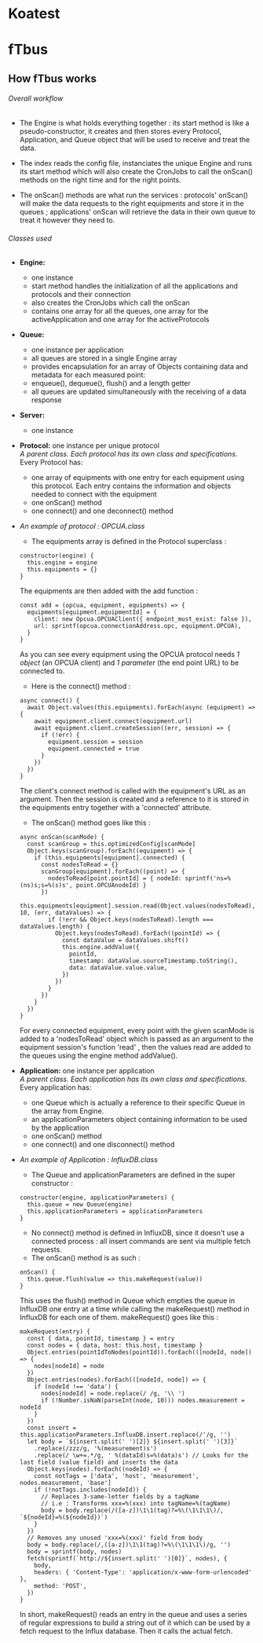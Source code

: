 # Koatest
# fTbus
## How fTbus works

###### Overall workflow

* The Engine is what holds everything together : its start method is like a pseudo-constructor, it creates and then stores every Protocol, Application, and Queue object that will be used to receive and treat the data.

* The index reads the config file, instanciates the unique Engine and runs its start method which will also create the CronJobs to call the onScan() methods on the right time and for the right points.

* The onScan() methods are what run the services : protocols' onScan() will make the data requests to the right equipments and store it in the queues ; applications' onScan will retrieve the data in their own queue to treat it however they need to.

###### Classes used


* **Engine:**  
  * one instance  
  * start method handles the initialization of all the applications and protocols and their connection  
  * also creates the CronJobs which call the onScan  
  * contains one array for all the queues, one array for the activeApplication and one array for the activeProtocols  

* **Queue:**  
  * one instance per application  
  * all queues are stored in a single Engine array  
  * provides encapsulation for an array of Objects containing data and metadata for each measured point:  
  * enqueue(), dequeue(), flush() and a length getter  
  * all queues are updated simultaneously with the receiving of a data response  

* **Server:**  
  * one instance

* **Protocol:** one instance per unique protocol  
*A parent class. Each protocol has its own class and specifications.*  
Every Protocol has:  
  * one array of equipments with one entry for each equipment using this protocol. Each entry contains the information and objects needed to connect with the equipment  
  * one onScan() method  
  * one connect() and one deconnect() method  


* *An example of protocol : OPCUA.class*
  * The equipments array is defined in the Protocol superclass :
  ```
  constructor(engine) {
    this.engine = engine
    this.equipments = {}
  }
  ```
  The equipments are then added with the add function :  
  ```
  const add = (opcua, equipment, equipments) => {
    equipments[equipment.equipmentId] = {
      client: new Opcua.OPCUAClient({ endpoint_must_exist: false }),
      url: sprintf(opcua.connectionAddress.opc, equipment.OPCUA),
    }
  } 
  ```
  As you can see every equipment using the OPCUA protocol needs *1 object* (an OPCUA client) and *1 parameter* (the end point URL) to be connected to.
  * Here is the connect() method :
  ```
  async connect() {
    await Object.values(this.equipments).forEach(async (equipment) => {
      await equipment.client.connect(equipment.url)
      await equipment.client.createSession((err, session) => {
        if (!err) {
          equipment.session = session
          equipment.connected = true
        }
      })
    })
  }
  ```
  The client's connect method is called with the equipment's URL as an argument. Then the session is created and a reference to it is stored in the equipments entry together with a 'connected' attribute.  
  * The onScan() method goes like this :  
  ```
  async onScan(scanMode) {
    const scanGroup = this.optimizedConfig[scanMode]
    Object.keys(scanGroup).forEach((equipment) => {
      if (this.equipments[equipment].connected) {
        const nodesToRead = {}
        scanGroup[equipment].forEach((point) => {
          nodesToRead[point.pointId] = { nodeId: sprintf('ns=%(ns)s;s=%(s)s', point.OPCUAnodeId) }
        })
        this.equipments[equipment].session.read(Object.values(nodesToRead), 10, (err, dataValues) => {
          if (!err && Object.keys(nodesToRead).length === dataValues.length) {
            Object.keys(nodesToRead).forEach((pointId) => {
              const dataValue = dataValues.shift()
              this.engine.addValue({
                pointId,
                timestamp: dataValue.sourceTimestamp.toString(),
                data: dataValue.value.value,
              })
            })
          }
        })
      }
    })
  }
  ```
  For every connected equipment, every point with the given scanMode is added to a 'nodesToRead' object which is passed as an argument to the equipment session's function 'read' , then the values read are added to the queues using the engine method addValue().


* **Application:** one instance per application  
*A parent class. Each application has its own class and specifications.*  
Every application has:   
  * one Queue which is actually a reference to their specific Queue in the array from Engine.  
  * an applicationParameters object containing information to be used by the application  
  * one onScan() method  
  * one connect() and one disconnect() method  


* *An example of Application : InfluxDB.class*
  * The Queue and applicationParameters are defined in the super constructor :
  ```
  constructor(engine, applicationParameters) {
    this.queue = new Queue(engine)
    this.applicationParameters = applicationParameters
  }
  ```
  * No connect() method is defined in InfluxDB, since it doesn't use a connected process : all insert commands are sent via multiple fetch requests.
  * The onScan() method is as such :
  ```
  onScan() {
    this.queue.flush(value => this.makeRequest(value))
  }
  ```
  This uses the flush() method in Queue which empties the queue in InfluxDB one entry at a time while calling the makeRequest() method in InfluxDB for each one of them. makeRequest() goes like this :
  ```
  makeRequest(entry) {
    const { data, pointId, timestamp } = entry
    const nodes = { data, host: this.host, timestamp }
    Object.entries(pointIdToNodes(pointId)).forEach(([nodeId, node]) => {
      nodes[nodeId] = node
    })
    Object.entries(nodes).forEach(([nodeId, node]) => {
      if (nodeId !== 'data') {
        nodes[nodeId] = node.replace(/ /g, '\\ ')
        if (!Number.isNaN(parseInt(node, 10))) nodes.measurement = nodeId
      }
    })
    const insert = this.applicationParameters.InfluxDB.insert.replace(/'/g, '')
    let body = `${insert.split(' ')[2]} ${insert.split(' ')[3]}`
      .replace(/zzz/g, '%(measurement)s')
      .replace(/ \w+=.*/g, ' %(dataId)s=%(data)s') // Looks for the last field (value field) and inserts the data
    Object.keys(nodes).forEach((nodeId) => {
      const notTags = ['data', 'host', 'measurement', nodes.measurement, 'base']
      if (!notTags.includes(nodeId)) {
        // Replaces 3-same-letter fields by a tagName
        // i.e : Transforms xxx=%(xxx) into tagName=%(tagName)
        body = body.replace(/([a-z])\1\1(tag)?=%\(\1\1\1\)/, `${nodeId}=%(${nodeId})`)
      }
    })
    // Removes any unused 'xxx=%(xxx)' field from body
    body = body.replace(/,([a-z])\1\1(tag)?=%\(\1\1\1\)/g, '')
    body = sprintf(body, nodes)
    fetch(sprintf(`http://${insert.split(' ')[0]}`, nodes), {
      body,
      headers: { 'Content-Type': 'application/x-www-form-urlencoded' },
      method: 'POST',
    })
  }
  ```
  In short, makeRequest() reads an entry in the queue and uses a series of regular expressions to build a string out of it which can be used by a fetch request to the Influx database. Then it calls the actual fetch.
